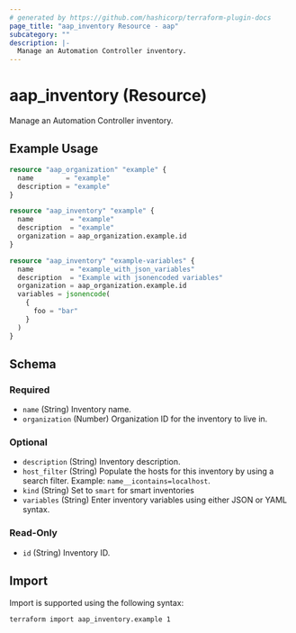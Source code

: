 ```yaml
---
# generated by https://github.com/hashicorp/terraform-plugin-docs
page_title: "aap_inventory Resource - aap"
subcategory: ""
description: |-
  Manage an Automation Controller inventory.
---
```


# aap_inventory (Resource)

Manage an Automation Controller inventory.

## Example Usage

```terraform
resource "aap_organization" "example" {
  name        = "example"
  description = "example"
}

resource "aap_inventory" "example" {
  name         = "example"
  description  = "example"
  organization = aap_organization.example.id
}

resource "aap_inventory" "example-variables" {
  name         = "example_with_json_variables"
  description  = "Example with jsonencoded variables"
  organization = aap_organization.example.id
  variables = jsonencode(
    {
      foo = "bar"
    }
  )
}
```

<!-- schema generated by tfplugindocs -->
## Schema

### Required

- `name` (String) Inventory name.
- `organization` (Number) Organization ID for the inventory to live in.

### Optional

- `description` (String) Inventory description.
- `host_filter` (String) Populate the hosts for this inventory by using a search filter. Example: `name__icontains=localhost`.
- `kind` (String) Set to `smart` for smart inventories
- `variables` (String) Enter inventory variables using either JSON or YAML syntax.

### Read-Only

- `id` (String) Inventory ID.

## Import

Import is supported using the following syntax:

```shell
terraform import aap_inventory.example 1
```
